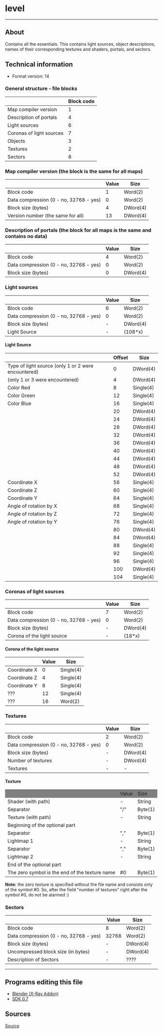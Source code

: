 # level

___

## About

Contains all the essentials. This contains light sources, object descriptions, names of their corresponding textures and shaders, portals, and sectors.

## Technical information

- Format version: 14

### General structure - file blocks

|  | Block code |
---|---|
| Map compiler version | 1 |
| Description of portals | 4 |
| Light sources | 6 |
| Coronas of light sources | 7 |
| Objects | 3 |
| Textures | 2 |
| Sectors | 8 |

### Map compiler version (the block is the same for all maps)

|  | Value | Size |
---|---|---|
| Block code | 1 | Word(2) |
| Data compression (0 - no, 32768 - yes) | 0 | Word(2) |
| Block size (bytes) | 4 | DWord(4) |
| Version number (the same for all) | 13 | DWord(4) |

### Description of portals (the block for all maps is the same and contains no data)

|  | Value | Size |
---|---|---|
| Block code | 4 | Word(2) |
| Data compression (0 - no, 32768 - yes) | 0 | Word(2) |
| Block size (bytes) | 0 | DWord(4) |

### Light sources

|  | Value | Size |
---|---|---|
| Block code | 6 | Word(2) |
| Data compression (0 - no, 32768 - yes) | 0 | Word(2) |
| Block size (bytes) | - | DWord(4) |
| Light Source | - | (108*х) |

#### Light Source

|  | Offset | Size |
---|---|---|
| Type of light source (only 1 or 2 were encountered) | 0 | DWord(4) |
| (only 1 or 3 were encountered) | 4 | DWord(4) |
| Color Red | 8 | Single(4) |
| Color Green | 12 | Single(4) |
| Color Blue | 16 | Single(4) |
|  | 20 | DWord(4) |
|  | 24 | DWord(4) |
|  | 28 | DWord(4) |
|  | 32 | DWord(4) |
|  | 36 | DWord(4) |
|  | 40 | DWord(4) |
|  | 44 | DWord(4) |
|  | 48 | DWord(4) |
|  | 52 | DWord(4) |
| Coordinate X | 56 | Single(4) |
| Coordinate Z | 60 | Single(4) |
| Coordinate Y | 64 | Single(4) |
| Angle of rotation by X | 68 | Single(4) |
| Angle of rotation by Z | 72 | Single(4) |
| Angle of rotation by Y | 76 | Single(4) |
|  | 80 | DWord(4) |
|  | 84 | DWord(4) |
|  | 88 | Single(4) |
|  | 92 | Single(4) |
|  | 96 | Single(4) |
|  | 100 | DWord(4) |
|  | 104 | Single(4) |

### Coronas of light sources

|  | Value | Size |
---|---|---|
| Block code | 7 | Word(2) |
| Data compression (0 - no, 32768 - yes) | 0 | Word(2) |
| Block size (bytes) | - | DWord(4) |
| Corona of the light source | - | (18*х) |

#### Corona of the light source

|  | Value | Size |
---|---|---|
| Coordinate X | 0 | Single(4) |
| Coordinate Z | 4 | Single(4) |
| Coordinate Y | 8 | Single(4) |
| ??? | 12 | Single(4) |
| ??? | 16 | Word(2) |

### Textures

|  | Value | Size |
---|---|---|
| Block code | 2 | Word(2) |
| Data compression (0 - no, 32768 - yes) | 0 | Word(2) |
| Block size (bytes) | - | DWord(4) |
| Number of textures | - | DWord(4) |
| Textures | - | - |

#### Texture

<table>
	<tbody>
		<tr bgcolor="grey">
			<td></td>
			<td>Value</td>
			<td>Size</td>
		</tr>
		<tr>
			<td>Shader (with path)</td>
			<td>-</td>
			<td>String</td>
		</tr>
		<tr>
			<td>Separator</td>
			<td>"/"</td>
			<td>Byte(1)</td>
		</tr>
		<tr>
			<td>Texture (with path)</td>
			<td>-</td>
			<td>String</td>
		</tr>
		<tr>
			<td colspan="3">Beginning of the optional part</td>
		</tr>
		<tr>
			<td>Separator</td>
			<td>","</td>
			<td>Byte(1)</td>
		</tr>
		<tr>
			<td>Lightmap 1</td>
			<td>-</td>
			<td>String</td>
		</tr>
		<tr>
			<td>Separator</td>
			<td>","</td>
			<td>Byte(1)</td>
		</tr>
		<tr>
			<td>Lightmap 2</td>
			<td>-</td>
			<td>String</td>
		</tr>
		<tr>
			<td colspan="3">End of the optional part</td>
		</tr>
		<tr>
			<td>The zero symbol is the end of the texture name</td>
			<td>#0</td>
			<td>Byte(1)</td>
		</tr>
	</tbody>
</table>

**Note:** the zero texture is specified without the file name and consists only of the symbol #0. So, after the field "number of textures" right after the symbol #0, do not be alarmed :)

### Sectors

|  | Value | Size |
---|---|---|
| Block code | 8 | Word(2) |
| Data compression (0 - no, 32768 - yes) | 32768 | Word(2) |
| Block size (bytes) | - | DWord(4) |
| Uncompressed block size (in bytes) | - | DWord(4) |
| Description of Sectors | - | ???? |

___

## Programs editing this file

- [Blender (X-Ray Addon)](../../blender/index.html)
- [SDK 0.7](../../sdk/index.html)

## Sources

[Source](http://stalkerin.gameru.net/wiki/index.php?title=Level)
